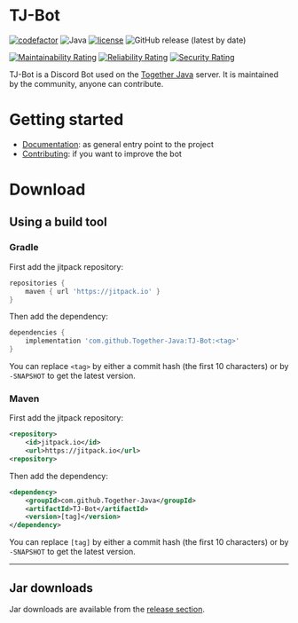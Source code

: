 # TJ-Bot

[![codefactor](https://img.shields.io/codefactor/grade/github/together-java/tj-bot)](https://www.codefactor.io/repository/github/together-java/tj-bot)
![Java](https://img.shields.io/badge/Java-17%2B-ff696c)
[![license](https://img.shields.io/github/license/Together-Java/TJ-Bot)](https://github.com/Together-Java/TJ-Bot/blob/master/LICENSE)
![GitHub release (latest by date)](https://img.shields.io/github/v/release/Together-Java/TJ-Bot?label=release)

[![Maintainability Rating](https://sonarcloud.io/api/project_badges/measure?project=Together-Java_TJ-Bot&metric=sqale_rating)](https://sonarcloud.io/dashboard?id=Together-Java_TJ-Bot)
[![Reliability Rating](https://sonarcloud.io/api/project_badges/measure?project=Together-Java_TJ-Bot&metric=reliability_rating)](https://sonarcloud.io/dashboard?id=Together-Java_TJ-Bot)
[![Security Rating](https://sonarcloud.io/api/project_badges/measure?project=Together-Java_TJ-Bot&metric=security_rating)](https://sonarcloud.io/dashboard?id=Together-Java_TJ-Bot)

TJ-Bot is a Discord Bot used on the [Together Java](https://discord.com/invite/XXFUXzK) server. It is maintained by the community, anyone can contribute.

# Getting started

* [Documentation](https://github.com/Together-Java/TJ-Bot/wiki): as general entry point to the project
* [Contributing](https://github.com/Together-Java/TJ-Bot/wiki/Contributing): if you want to improve the bot

# Download

## Using a build tool

### Gradle

First add the jitpack repository:
```gradle
repositories {
    maven { url 'https://jitpack.io' }
} 
```
Then add the dependency:
```gradle
dependencies {
    implementation 'com.github.Together-Java:TJ-Bot:<tag>'
}
```
You can replace `<tag>` by either a commit hash (the first 10 characters) or by `-SNAPSHOT` to get the latest version.

### Maven

First add the jitpack repository:
```xml
<repository>
    <id>jitpack.io</id>
    <url>https://jitpack.io</url>
<repository>
```
Then add the dependency:
```xml
<dependency>
    <groupId>com.github.Together-Java</groupId>
    <artifactId>TJ-Bot</artifactId>
    <version>[tag]</version>
</dependency>
```
You can replace `[tag]` by either a commit hash (the first 10 characters) or by `-SNAPSHOT` to get the latest version.

---

## Jar downloads

Jar downloads are available from the [release section](https://github.com/Together-Java/TJ-Bot/releases).
